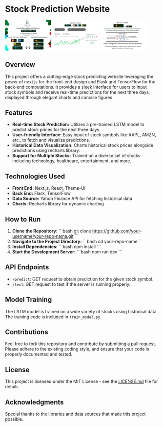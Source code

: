 # Stock Prediction Website

<p float="left">
  <img src="https://github.com/cod-cs-club/almightycandle/blob/main/src/assets/images/1.png" width="30%" />
  <img src="https://github.com/cod-cs-club/almightycandle/blob/main/src/assets/images/2.png" width="30%" /> 
  <img src="https://github.com/cod-cs-club/almightycandle/blob/main/src/assets/images/3.png" width="30%" />
</p>


## Overview
This project offers a cutting-edge stock predicting website leveraging the power of next.js for the front-end design and Flask and TensorFlow for the back-end computations. It provides a sleek interface for users to input stock symbols and receive real-time predictions for the next three days, displayed through elegant charts and concise figures.

## Features
- **Real-time Stock Prediction:** Utilizes a pre-trained LSTM model to predict stock prices for the next three days.
- **User-friendly Interface:** Easy input of stock symbols like AAPL, AMZN, etc., to fetch and visualize predictions.
- **Historical Data Visualization:** Charts historical stock prices alongside predictions using recharts library.
- **Support for Multiple Stocks:** Trained on a diverse set of stocks including technology, healthcare, entertainment, and more.

## Technologies Used
- **Front End:** Next.js, React, Theme-UI
- **Back End:** Flask, TensorFlow
- **Data Source:** Yahoo Finance API for fetching historical data
- **Charts:** Recharts library for dynamic charting

## How to Run
1. **Clone the Repository:**
   \```bash
   git clone https://github.com/your-username/your-repo-name.git
   \```
2. **Navigate to the Project Directory:**
   \```bash
   cd your-repo-name
   \```
3. **Install Dependencies:**
   \```bash
   npm install
   \```
4. **Start the Development Server:**
   \```bash
   npm run dev
   \```

## API Endpoints
- `/predict`: GET request to obtain prediction for the given stock symbol.
- `/test`: GET request to test if the server is running properly.

## Model Training
The LSTM model is trained on a wide variety of stocks using historical data. The training code is included in `train_model.py`.

## Contributions
Feel free to fork this repository and contribute by submitting a pull request. Please adhere to the existing coding style, and ensure that your code is properly documented and tested.

## License
This project is licensed under the MIT License - see the [LICENSE.md](LICENSE.md) file for details.

## Acknowledgments
Special thanks to the libraries and data sources that made this project possible.

